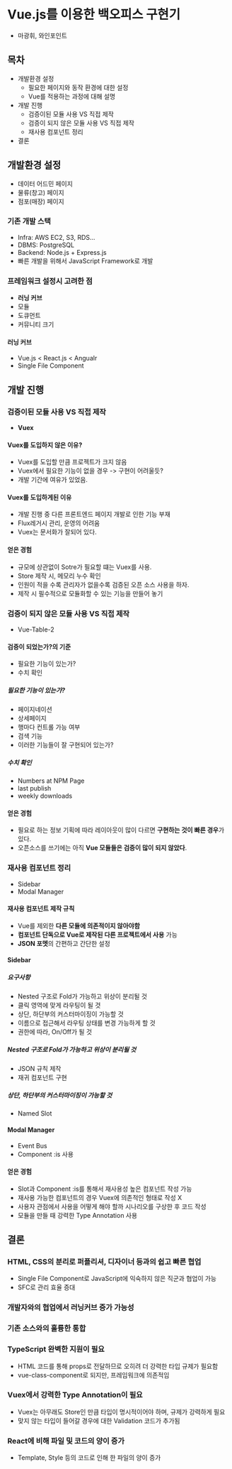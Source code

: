# Vue.js를 이용한 백오피스 구현기
- 마광휘, 와인포인트

## 목차
- 개발환경 설정
  - 필요한 페이지와 동작 환경에 대한 설정
  - Vue를 적용하는 과정에 대해 설명
- 개발 진행
  - 검증이된 모듈 사용 VS 직접 제작
  - 검증이 되지 않은 모듈 사용 VS 직접 제작
  - 재사용 컴포넌트 정리
- 결론

## 개발환경 설정
- 데이터 어드민 페이지
- 물류(창고) 페이지
- 점포(매장) 페이지

### 기존 개발 스택
- Infra: AWS EC2, S3, RDS...
- DBMS: PostgreSQL
- Backend: Node.js + Express.js
- 빠른 개발을 위해서 JavaScript Framework로 개발

### 프레임워크 설정시 고려한 점
- **러닝 커브**
- 모듈
- 도큐먼트
- 커뮤니티 크기

#### 러닝 커브
- Vue.js < React.js < Angualr
- Single File Component

## 개발 진행

### 검증이된 모듈 사용 VS 직접 제작
- **Vuex**

#### Vuex를 도입하지 않은 이유?
- Vuex를 도입할 만큼 프로젝트가 크지 않음
- Vuex에서 필요한 기능이 없을 경우 -> 구현이 어려울듯?
- 개발 기간에 여유가 있었음.

#### Vuex를 도입하게된 이유
- 개발 진행 중 다른 프론트엔드 페이지 개발로 인한 기능 부재
- Flux레거시 관리, 운영의 어려움
- Vuex는 문서화가 잘되어 있다.

#### 얻은 경험
- 규모에 상관없이 Sotre가 필요할 떄는 Vuex를 사용.
- Store 제작 시, 메모리 누수 확인
- 인원이 적을 수록 관리자가 없을수록 검증된 오픈 소스 사용을 하자.
- 제작 시 필수적으로 모듈화할 수 있는 기능을 만들어 놓기

### 검증이 되지 않은 모듈 사용 VS 직접 제작
- Vue-Table-2

#### 검증이 되었는가?의 기준
- 필요한 기능이 있는가?
- 수치 확인

##### 필요한 기능이 있는가?
- 페이지네이션
- 상세페이지
- 행마다 컨트롤 가능 여부
- 검색 기능
- 이러한 기능들이 잘 구현되어 있는가?

##### 수치 확인
- Numbers at NPM Page
- last publish
- weekly downloads

#### 얻은 경험
- 필요로 하는 정보 기획에 따라 레이아웃이 많이 다르면 **구현하는 것이 빠른 경우**가 있다.
- 오픈소스를 쓰기에는 아직 **Vue 모듈들은 검증이 많이 되지 않았다**.

### 재사용 컴포넌트 정리
- Sidebar
- Modal Manager

#### 재사용 컴포넌트 제작 규칙
- Vue를 제외한 **다른 모듈에 의존적이지 않아야함**
- **컴포넌트 단독으로 Vue로 제작된 다른 프로젝트에서 사용** 가능
- **JSON 포멧**의 간편하고 간단한 설정

#### Sidebar

##### 요구사항
- Nested 구조로 Fold가 가능하고 위상이 분리될 것
- 클릭 영역에 맞게 라우팅이 될 것
- 상단, 하단부의 커스터마이징이 가능할 것
- 이름으로 접근해서 라우팅 상태를 변경 가능하게 할 것
- 권한에 따라, On/Off가 될 것

##### Nested 구조로 Fold가 가능하고 위상이 분리될 것
- JSON 규칙 제작
- 재귀 컴포넌트 구현

##### 상단, 하단부의 커스터마이징이 가능할 것
- Named Slot

#### Modal Manager
- Event Bus
- Component :is 사용

#### 얻은 경험
- Slot과 Component :is를 통해서 재사용성 높은 컴포넌트 작성 가능
- 재사용 가능한 컴포넌트의 경우 Vuex에 의존적인 형태로 작성 X
- 사용자 관점에서 사용을 어떻게 해야 할까 시나리오를 구상한 후 코드 작성
- 모듈을 만들 때 강력한 Type Annotation 사용

## 결론

### HTML, CSS의 분리로 퍼플리셔, 디자이너 등과의 쉽고 빠른 협업
- Single File Component로 JavaScript에 익숙하지 않은 직군과 협업이 가능
- SFC로 관리 효율 증대

### 개발자와의 협업에서 러닝커브 증가 가능성

### 기존 소스와의 훌륭한 통합

### TypeScript 완벽한 지원이 필요
- HTML 코드를 통해 props로 전달하므로 오히려 더 강력한 타입 규제가 필요함
- vue-class-component로 되지만, 프레임워크에 의존적임

### Vuex에서 강력한 Type Annotation이 필요
- Vuex는 아무래도 Store인 만큼 타입이 명시적이어야 하며, 규제가 강력하게 필요
- 맞지 않는 타입이 들어갈 경우에 대한 Validation 코드가 추가됨

### React에 비해 파일 및 코드의 양이 증가
- Template, Style 등의 코드로 인해 한 파일의 양이 증가

